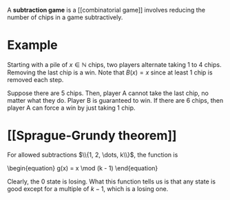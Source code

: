 A **subtraction game** is a [[combinatorial game]] involves reducing the number of chips in a game subtractively.

# Example

Starting with a pile of $x \in \mathbb{N}$ chips, two players alternate taking 1 to 4 chips. Removing the last chip is a win. Note that $B(x) = x$ since at least 1 chip is removed each step.

Suppose there are 5 chips. Then, player A cannot take the last chip, no matter what they do. Player B is guaranteed to win. If there are 6 chips, then player A can force a win by just taking 1 chip.

# [[Sprague-Grundy theorem]]

For allowed subtractions $\\{1, 2, \dots, k\\}$, the function is

\begin{equation}
g(x) = x \mod (k - 1)
\end{equation}

Clearly, the 0 state is losing. What this function tells us is that any state is good except for a multiple of $k-1$, which is a losing one.